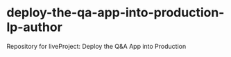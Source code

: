 # deploy-the-qa-app-into-production-lp-author
Repository for liveProject: Deploy the Q&A App into Production
